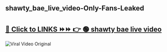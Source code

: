 
 ## shawty_bae_live_video-Only-Fans-Leaked

# <h2><a href="https://clipsfans.com/shawty_bae_live_video&ref=git">🔗 Click to LINKS ⏩⏩ 👉 🟢 shawty bae live video </a></h2>

<a href="https://clipsfans.com/shawty_bae_live_video&ref=git" rel="nofollow" data-target="animated-image.originalLink"><img src="https://i.ibb.co.com/xMMVF88/686577567.gif" alt="Viral Video Original" style="max-width: 100%; display: inline-block;" data-target="animated-image.originalImage"></a>
